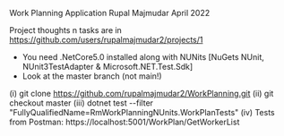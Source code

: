 Work Planning Application
Rupal Majmudar April 2022

Project thoughts n tasks are in https://github.com/users/rupalmajmudar2/projects/1
- You need .NetCore5.0 installed along with NUNits [NuGets NUnit, NUnit3TestAdapter & Microsoft.NET.Test.Sdk]
- Look at the master branch (not main!)

(i) git clone https://github.com/rupalmajmudar2/WorkPlanning.git
(ii) git checkout master
(iii) dotnet test --filter "FullyQualifiedName=RmWorkPlanningNUnits.WorkPlanTests"
(iv) Tests from Postman:
	https://localhost:5001/WorkPlan/GetWorkerList
